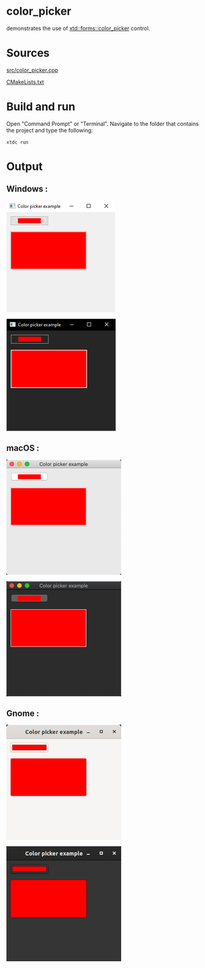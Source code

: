 # color_picker

demonstrates the use of [xtd::forms::color_picker](../../../../src/xtd_forms/include/xtd/forms/color_picker.hpp) control.

# Sources

[src/color_picker.cpp](src/color_picker.cpp)

[CMakeLists.txt](CMakeLists.txt)

# Build and run

Open "Command Prompt" or "Terminal". Navigate to the folder that contains the project and type the following:

```shell
xtdc run
```

# Output

## Windows :

![Screenshot](../../../../docs/pictures/examples/color_picker_w.png)

![Screenshot](../../../../docs/pictures/examples/color_picker_wd.png)

## macOS :

![Screenshot](../../../../docs/pictures/examples/color_picker_m.png)

![Screenshot](../../../../docs/pictures/examples/color_picker_md.png)

## Gnome :

![Screenshot](../../../../docs/pictures/examples/color_picker_g.png)

![Screenshot](../../../../docs/pictures/examples/color_picker_gd.png)
